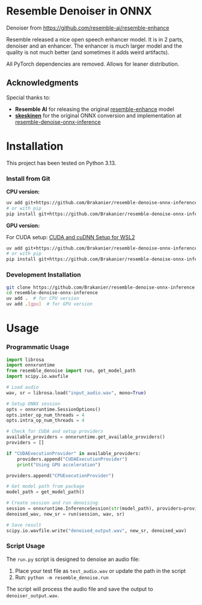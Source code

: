 Resemble Denoiser in ONNX
=======================

Denoiser from
https://github.com/resemble-ai/resemble-enhance

Resemble released a nice open speech enhancer model. It is in 2 parts, denoiser and an enhancer. The enhancer is much larger model and the quality is not much better (and sometimes it adds weird artifacts).

All PyTorch dependencies are removed. Allows for leaner distribution.


## Acknowledgments

Special thanks to:
- **Resemble AI** for releasing the original [resemble-enhance](https://github.com/resemble-ai/resemble-enhance) model
- **[skeskinen](https://github.com/skeskinen)** for the original ONNX conversion and implementation at [resemble-denoise-onnx-inference](https://github.com/skeskinen/resemble-denoise-onnx-inference)


Installation
===
This project has been tested on Python 3.13.

### Install from Git

**CPU version:**
```bash
uv add git+https://github.com/Brakanier/resemble-denoise-onnx-inference.git
# or with pip
pip install git+https://github.com/Brakanier/resemble-denoise-onnx-inference.git
```

**GPU version:**

For CUDA setup: [CUDA and cuDNN Setup for WSL2](WSL.md)

```bash
uv add git+https://github.com/Brakanier/resemble-denoise-onnx-inference.git[gpu]
# or with pip
pip install git+https://github.com/Brakanier/resemble-denoise-onnx-inference.git[gpu]
```

### Development Installation

```bash
git clone https://github.com/Brakanier/resemble-denoise-onnx-inference.git
cd resemble-denoise-onnx-inference
uv add .  # for CPU version
uv add .[gpu]  # for GPU version
```



Usage
===

### Programmatic Usage

```python
import librosa
import onnxruntime
from resemble_denoise import run, get_model_path
import scipy.io.wavfile

# Load audio
wav, sr = librosa.load("input_audio.wav", mono=True)

# Setup ONNX session
opts = onnxruntime.SessionOptions()
opts.inter_op_num_threads = 4
opts.intra_op_num_threads = 4

# Check for CUDA and setup providers
available_providers = onnxruntime.get_available_providers()
providers = []

if "CUDAExecutionProvider" in available_providers:
    providers.append("CUDAExecutionProvider")
    print("Using GPU acceleration")

providers.append("CPUExecutionProvider")

# Get model path from package
model_path = get_model_path()

# Create session and run denoising
session = onnxruntime.InferenceSession(str(model_path), providers=providers, sess_options=opts)
denoised_wav, new_sr = run(session, wav, sr)

# Save result
scipy.io.wavfile.write("denoised_output.wav", new_sr, denoised_wav)
```

### Script Usage

The `run.py` script is designed to denoise an audio file:

1. Place your test file as `test_audio.wav` or update the path in the script
2. Run: `python -m resemble_denoise.run`

The script will process the audio file and save the output to `denoiser_output.wav`.

